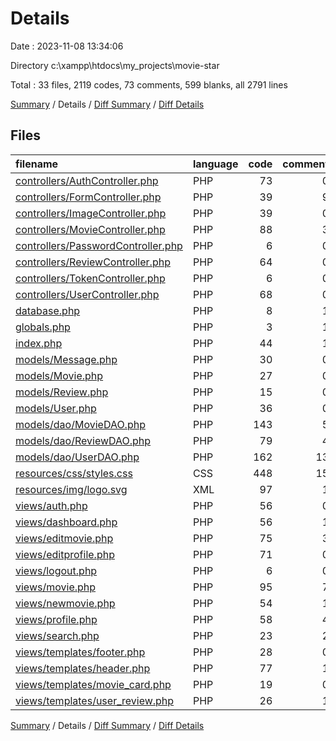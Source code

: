 # Details

Date : 2023-11-08 13:34:06

Directory c:\\xampp\\htdocs\\my_projects\\movie-star

Total : 33 files,  2119 codes, 73 comments, 599 blanks, all 2791 lines

[Summary](results.md) / Details / [Diff Summary](diff.md) / [Diff Details](diff-details.md)

## Files
| filename | language | code | comment | blank | total |
| :--- | :--- | ---: | ---: | ---: | ---: |
| [controllers/AuthController.php](/controllers/AuthController.php) | PHP | 73 | 0 | 15 | 88 |
| [controllers/FormController.php](/controllers/FormController.php) | PHP | 39 | 9 | 15 | 63 |
| [controllers/ImageController.php](/controllers/ImageController.php) | PHP | 39 | 0 | 10 | 49 |
| [controllers/MovieController.php](/controllers/MovieController.php) | PHP | 88 | 3 | 24 | 115 |
| [controllers/PasswordController.php](/controllers/PasswordController.php) | PHP | 6 | 0 | 3 | 9 |
| [controllers/ReviewController.php](/controllers/ReviewController.php) | PHP | 64 | 0 | 11 | 75 |
| [controllers/TokenController.php](/controllers/TokenController.php) | PHP | 6 | 0 | 3 | 9 |
| [controllers/UserController.php](/controllers/UserController.php) | PHP | 68 | 0 | 18 | 86 |
| [database.php](/database.php) | PHP | 8 | 1 | 3 | 12 |
| [globals.php](/globals.php) | PHP | 3 | 1 | 2 | 6 |
| [index.php](/index.php) | PHP | 44 | 1 | 8 | 53 |
| [models/Message.php](/models/Message.php) | PHP | 30 | 0 | 12 | 42 |
| [models/Movie.php](/models/Movie.php) | PHP | 27 | 0 | 7 | 34 |
| [models/Review.php](/models/Review.php) | PHP | 15 | 0 | 6 | 21 |
| [models/User.php](/models/User.php) | PHP | 36 | 0 | 10 | 46 |
| [models/dao/MovieDAO.php](/models/dao/MovieDAO.php) | PHP | 143 | 5 | 91 | 239 |
| [models/dao/ReviewDAO.php](/models/dao/ReviewDAO.php) | PHP | 79 | 4 | 54 | 137 |
| [models/dao/UserDAO.php](/models/dao/UserDAO.php) | PHP | 162 | 13 | 98 | 273 |
| [resources/css/styles.css](/resources/css/styles.css) | CSS | 448 | 15 | 108 | 571 |
| [resources/img/logo.svg](/resources/img/logo.svg) | XML | 97 | 1 | 1 | 99 |
| [views/auth.php](/views/auth.php) | PHP | 56 | 0 | 3 | 59 |
| [views/dashboard.php](/views/dashboard.php) | PHP | 56 | 1 | 6 | 63 |
| [views/editmovie.php](/views/editmovie.php) | PHP | 75 | 3 | 17 | 95 |
| [views/editprofile.php](/views/editprofile.php) | PHP | 71 | 0 | 7 | 78 |
| [views/logout.php](/views/logout.php) | PHP | 6 | 0 | 2 | 8 |
| [views/movie.php](/views/movie.php) | PHP | 95 | 7 | 22 | 124 |
| [views/newmovie.php](/views/newmovie.php) | PHP | 54 | 1 | 4 | 59 |
| [views/profile.php](/views/profile.php) | PHP | 58 | 4 | 17 | 79 |
| [views/search.php](/views/search.php) | PHP | 23 | 2 | 5 | 30 |
| [views/templates/footer.php](/views/templates/footer.php) | PHP | 28 | 0 | 0 | 28 |
| [views/templates/header.php](/views/templates/header.php) | PHP | 77 | 1 | 9 | 87 |
| [views/templates/movie_card.php](/views/templates/movie_card.php) | PHP | 19 | 0 | 2 | 21 |
| [views/templates/user_review.php](/views/templates/user_review.php) | PHP | 26 | 1 | 6 | 33 |

[Summary](results.md) / Details / [Diff Summary](diff.md) / [Diff Details](diff-details.md)